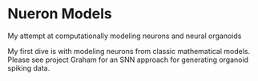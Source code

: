 # Nueron Models
My attempt at computationally modeling neurons and neural organoids

My first dive is with modeling neurons from classic mathematical models. Please see
  project Graham for an SNN approach for generating organoid spiking data. 
